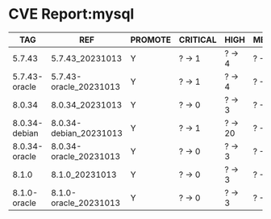 # CVE Report:mysql
|      TAG      |          REF           | PROMOTE | CRITICAL |  HIGH   | MEDIUM  |   LOW   | UNKNOWN |
|---------------|------------------------|---------|----------|---------|---------|---------|---------|
| 5.7.43        | 5.7.43_20231013        | Y       | ? -> 1   | ? -> 4  | ? -> 9  | ? -> 4  | ? -> 0  |
| 5.7.43-oracle | 5.7.43-oracle_20231013 | Y       | ? -> 1   | ? -> 4  | ? -> 9  | ? -> 4  | ? -> 0  |
| 8.0.34        | 8.0.34_20231013        | Y       | ? -> 0   | ? -> 3  | ? -> 6  | ? -> 4  | ? -> 0  |
| 8.0.34-debian | 8.0.34-debian_20231013 | Y       | ? -> 1   | ? -> 20 | ? -> 12 | ? -> 92 | ? -> 0  |
| 8.0.34-oracle | 8.0.34-oracle_20231013 | Y       | ? -> 0   | ? -> 3  | ? -> 6  | ? -> 4  | ? -> 0  |
| 8.1.0         | 8.1.0_20231013         | Y       | ? -> 0   | ? -> 3  | ? -> 6  | ? -> 4  | ? -> 0  |
| 8.1.0-oracle  | 8.1.0-oracle_20231013  | Y       | ? -> 0   | ? -> 3  | ? -> 6  | ? -> 4  | ? -> 0  |

